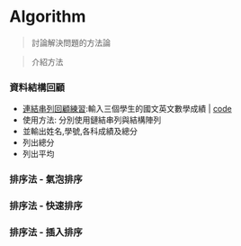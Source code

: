 # Algorithm
> 討論解決問題的方法論

> 介紹方法

### 資料結構回顧
  - [連結串列回顧練習](https://github.com/shawnhuang125/Data_structure/blob/main/dynamic_allocate_and_linked_list.md):輸入三個學生的國文英文數學成績 | [code](https://github.com/shawnhuang125/algroithm/blob/main/practice1.md)
  - 使用方法: 分別使用鏈結串列與結構陣列
  - 並輸出姓名,學號,各科成績及總分
  - 列出總分
  - 列出平均
### 排序法 - 氣泡排序

### 排序法 - 快速排序

### 排序法 - 插入排序
